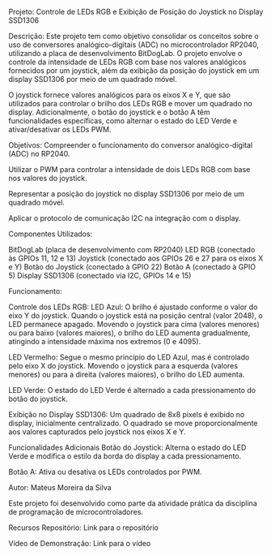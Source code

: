 Projeto: Controle de LEDs RGB e Exibição de Posição do Joystick no Display SSD1306

Descrição:
Este projeto tem como objetivo consolidar os conceitos sobre o uso de conversores analógico-digitais (ADC) no microcontrolador RP2040, utilizando a placa de desenvolvimento BitDogLab. O projeto envolve o controle da intensidade de LEDs RGB com base nos valores analógicos fornecidos por um joystick, além da exibição da posição do joystick em um display SSD1306 por meio de um quadrado móvel.

O joystick fornece valores analógicos para os eixos X e Y, que são utilizados para controlar o brilho dos LEDs RGB e mover um quadrado no display. Adicionalmente, o botão do joystick e o botão A têm funcionalidades específicas, como alternar o estado do LED Verde e ativar/desativar os LEDs PWM.

Objetivos:
Compreender o funcionamento do conversor analógico-digital (ADC) no RP2040.

Utilizar o PWM para controlar a intensidade de dois LEDs RGB com base nos valores do joystick.

Representar a posição do joystick no display SSD1306 por meio de um quadrado móvel.

Aplicar o protocolo de comunicação I2C na integração com o display.

Componentes Utilizados:

BitDogLab (placa de desenvolvimento com RP2040)
LED RGB (conectado às GPIOs 11, 12 e 13)
Joystick (conectado aos GPIOs 26 e 27 para os eixos X e Y)
Botão do Joystick (conectado à GPIO 22)
Botão A (conectado à GPIO 5)
Display SSD1306 (conectado via I2C, GPIOs 14 e 15)

Funcionamento:

Controle dos LEDs RGB:
LED Azul: O brilho é ajustado conforme o valor do eixo Y do joystick. Quando o joystick está na posição central (valor 2048), o LED permanece apagado. Movendo o joystick para cima (valores menores) ou para baixo (valores maiores), o brilho do LED aumenta gradualmente, atingindo a intensidade máxima nos extremos (0 e 4095).

LED Vermelho: Segue o mesmo princípio do LED Azul, mas é controlado pelo eixo X do joystick. Movendo o joystick para a esquerda (valores menores) ou para a direita (valores maiores), o brilho do LED aumenta.

LED Verde: O estado do LED Verde é alternado a cada pressionamento do botão do joystick.

Exibição no Display SSD1306:
Um quadrado de 8x8 pixels é exibido no display, inicialmente centralizado. O quadrado se move proporcionalmente aos valores capturados pelo joystick nos eixos X e Y.

Funcionalidades Adicionais
Botão do Joystick: Alterna o estado do LED Verde e modifica o estilo da borda do display a cada pressionamento.

Botão A: Ativa ou desativa os LEDs controlados por PWM.

Autor: Mateus Moreira da Silva

Este projeto foi desenvolvido como parte da atividade prática da disciplina de programação de microcontroladores.

Recursos
Repositório: Link para o repositório

Vídeo de Demonstração: Link para o vídeo
